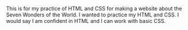 This is for my practice of HTML and CSS for making a website about the Seven Wonders of the World.
I wanted to practice my HTML and CSS.
I would say I am confident in HTML and I can work with basic CSS.

